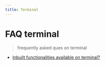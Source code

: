 ```yaml
---
title: Terminal
---
```

# FAQ terminal

> frequently asked ques on terminal

* [Inbuilt functionalities available on terminal?](/faq/terminal/typechain-guide) 